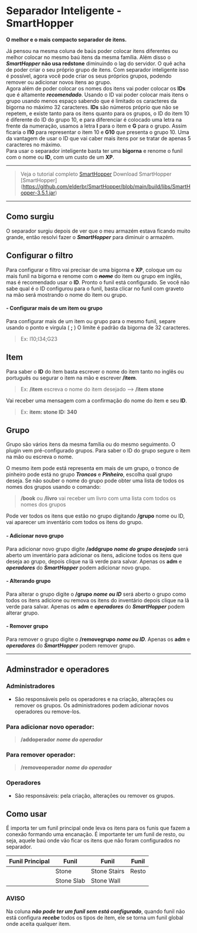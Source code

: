 
# Separador Inteligente - SmartHopper

**O melhor e o mais compacto separador de itens.**

Já pensou na mesma coluna de baús poder colocar itens diferentes ou melhor colocar no mesmo baú itens da mesma família.
Além disso o ***SmartHopper*** **não usa redstone** diminuindo o lag do servidor.
O quê acha de poder criar o seu próprio grupo de itens.
Com separador inteligente isso é possível, agora você pode criar os seus próprios grupos, podendo remover ou adicionar novos itens ao grupo.  
Agora além de poder colocar os nomes dos itens vai poder colocar os **IDs** que é altamente ***recomendado***. Usando o ID vai poder colocar mais itens o grupo usando menos espaço sabendo que é limitado os caracteres da bigorna no máximo 32 caracteres.
**IDs** são números próprio que não se repetem, e existe tanto para os itens quanto para os grupos,  o ID do item 10 é diferente do ID do grupo 10, e para diferenciar é colocado uma letra na frente da numeração, usamos a letra **I** para o item e **G** para o grupo. Assim ficaria o **I10** para representar o item 10 e **G10** que presenta o grupo 10.
Uma da vantagem de usar o ID que vai caber mais itens por se tratar de apenas 5 caracteres no máximo.  
Para usar o separador inteligente basta ter uma **bigorna** e renome o funil com o nome ou **ID**, com um custo de um **XP**.

---

> Veja o tutorial completo [SmartHopper](https://youtu.be/fBIeZ57ka1M)
> Download SmartHopper [SmartHopper] (https://github.com/elderbr/SmartHopper/blob/main/build/libs/SmartHopper-3.5.1.jar)

---

## Como surgiu

O separador surgiu depois de ver que o meu armazém estava ficando muito grande, então resolvi fazer o ***SmartHopper*** para diminuir o armazém.

## Configurar o filtro

Para configurar o filtro vai precisar de uma bigorna e **XP**,  coloque um ou mais funil na bigorna e renome com o ***~~nome~~*** do item ou grupo em inglês, mas é recomendado usar o **ID**.
Pronto o funil está configurado.
Se você não sabe qual é o ID configurou para o funil, basta clicar no funil com graveto na mão será mostrando o nome do item ou grupo.

 #### -  Configurar mais de um item ou grupo
 Para configurar mais de um item ou grupo para o mesmo funil, separe usando o ponto e virgula ( **;** )
 O limite é padrão da bigorna de 32 caracteres.
 > Ex: I10;I34;G23 

## Item
Para saber o **ID** do item basta escrever o nome do item tanto no inglês ou português ou segurar o item na mão e escrever **/item**.
>Ex: **/item** escreva o nome do item desejado --> **/item stone** 

Vai receber uma mensagem com a confirmação do nome do item e seu **ID**.
>Ex: **item: stone ID: 340**


## Grupo
Grupo são vários itens da mesma família ou do mesmo seguimento. O plugin vem pré-configurado grupos.
Para saber o ID do grupo segure o item na mão ou escreva o nome. 

O mesmo item pode está representa em mais de um grupo, o tronco de pinheiro pode está no grupo ***Troncos*** e ***Pinheiro***, escolha qual grupo deseja.
Se não souber o nome do grupo pode obter uma lista de todos os nomes dos grupos usando o comando:
>**/book** ou **/livro** vai receber um livro com uma lista com todos os nomes dos grupos 

Pode ver todos os itens que estão no grupo digitando **/grupo** nome ou ID, vai aparecer um inventário com todos os itens do grupo.

#### - Adicionar novo grupo
Para adicionar novo grupo digite **/addgrupo** ***nome do grupo desejado*** será aberto um inventário para adicionar os itens, adicione todos os itens que deseja ao grupo, depois clique na lã verde para salvar.
Apenas os **adm** e ***operadores*** do ***SmartHopper*** podem adicionar novo grupo.

#### - Alterando grupo
Para alterar o grupo digite o **/grupo** ***nome ou ID*** será aberto o grupo como todos os itens adicione ou remova os itens do inventário depois clique na lã verde para salvar.
Apenas os **adm** e ***operadores*** do ***SmartHopper*** podem alterar grupo.

#### - Remover grupo
Para remover o grupo digite o **/removegrupo** ***nome ou ID***.
Apenas os **adm** e ***operadores*** do ***SmartHopper*** podem remover grupo.

___

## Adminstrador e operadores

### Administradores
- São responsáveis pelo os operadores e na criação, alterações ou remover os grupos.
Os administradores podem adicionar novos operadores ou remove-los. 

### Para adicionar novo operador:
> **/addoperador** ***nome do operador***

### Para remover operador:
> **/removeoperador** ***nome do operador***

### Operadores 
- São responsáveis: pela criação, alterações ou remover os grupos.

## Como usar

É importa ter um funil principal onde leva os itens para os funis que fazem a conexão formando uma encanação.
É importante ter um funil de resto, ou seja, aquele baú onde vão ficar os itens que não foram configurados no separador.

| Funil Principal |    Funil  |  Funil       |       Funil   |
| --------------|-----------|--------------|---------------|
| 				| Stone     | Stone Stairs |  Resto        |
|               | Stone Slab | Stone Wall   |               |


### AVISO
Na coluna ***não pode ter um funil sem está configurado***, quando funil não está configura ***recebe*** todos os tipos de item, ele se torna um funil global onde aceita qualquer item.
